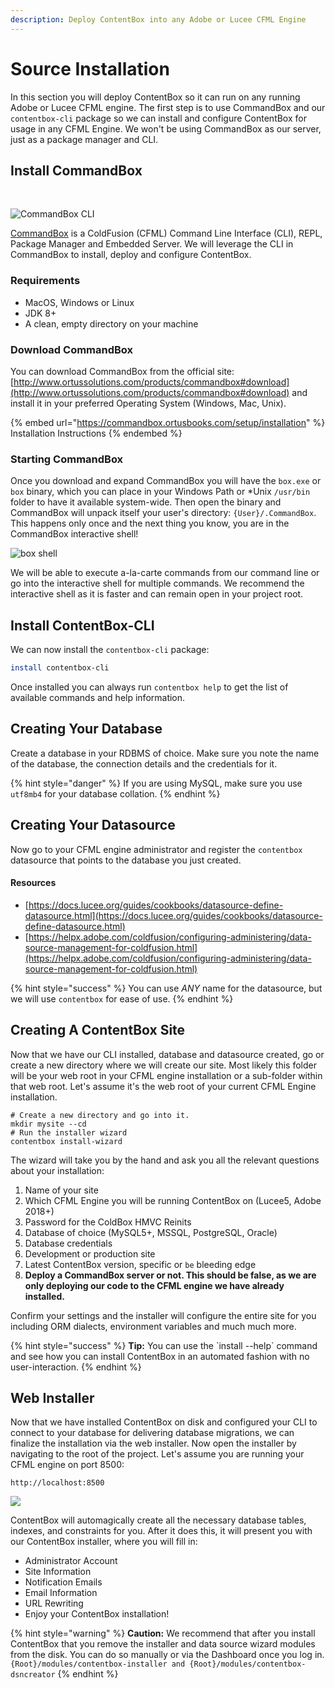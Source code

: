 ```yaml
---
description: Deploy ContentBox into any Adobe or Lucee CFML Engine
---
```


# Source Installation

In this section you will deploy ContentBox so it can run on any running Adobe or Lucee CFML engine. The first step is to use CommandBox and our `contentbox-cli` package so we can install and configure ContentBox for usage in any CFML Engine. We won't be using CommandBox as our server, just as a package manager and CLI.

## Install CommandBox

​

![CommandBox CLI](https://files.gitbook.com/v0/b/gitbook-legacy-files/o/assets%2F-LA-UVvYQ9YKIVXFz01w%2F-LA-UcIjNIclM\_mn00Gl%2F-LA-UmLcoyZgINuAvL99%2FCommandBoxLogo.png?generation=1523647992482088\&alt=media)

​[CommandBox](http://www.ortussolutions.com/products/commandbox) is a ColdFusion (CFML) Command Line Interface (CLI), REPL, Package Manager and Embedded Server. We will leverage the CLI in CommandBox to install, deploy and configure ContentBox.

### Requirements <a href="#requirements" id="requirements"></a>

* MacOS, Windows or Linux
* JDK 8+
* A clean, empty directory on your machine

### Download CommandBox

You can download CommandBox from the official site: [http://www.ortussolutions.com/products/commandbox#download](http://www.ortussolutions.com/products/commandbox#download) and install it in your preferred Operating System (Windows, Mac, Unix).

{% embed url="https://commandbox.ortusbooks.com/setup/installation" %}
Installation Instructions
{% endembed %}

### Starting CommandBox

Once you download and expand CommandBox you will have the `box.exe` or `box` binary, which you can place in your Windows Path or \*Unix `/usr/bin` folder to have it available system-wide. Then open the binary and CommandBox will unpack itself your user's directory: `{User}/.CommandBox`. This happens only once and the next thing you know, you are in the CommandBox interactive shell!

![box shell](<../../.gitbook/assets/image (8).png>)

We will be able to execute a-la-carte commands from our command line or go into the interactive shell for multiple commands. We recommend the interactive shell as it is faster and can remain open in your project root.

## Install ContentBox-CLI

We can now install the `contentbox-cli` package:

```bash
install contentbox-cli
```

Once installed you can always run `contentbox help` to get the list of available commands and help information.

## Creating Your Database

Create a database in your RDBMS of choice. Make sure you note the name of the database, the connection details and the credentials for it.

{% hint style="danger" %}
If you are using MySQL, make sure you use `utf8mb4` for your database collation.
{% endhint %}

## Creating Your Datasource

Now go to your CFML engine administrator and register the `contentbox` datasource that points to the database you just created.

#### Resources

* [https://docs.lucee.org/guides/cookbooks/datasource-define-datasource.html](https://docs.lucee.org/guides/cookbooks/datasource-define-datasource.html)
* [https://helpx.adobe.com/coldfusion/configuring-administering/data-source-management-for-coldfusion.html](https://helpx.adobe.com/coldfusion/configuring-administering/data-source-management-for-coldfusion.html)

{% hint style="success" %}
You can use _ANY_ name for the datasource, but we will use `contentbox` for ease of use.
{% endhint %}

## Creating A ContentBox Site

Now that we have our CLI installed, database and datasource created, go or create a new directory where we will create our site. Most likely this folder will be your web root in your CFML engine installation or a sub-folder within that web root. Let's assume it's the web root of your current CFML Engine installation.

```
# Create a new directory and go into it.
mkdir mysite --cd
# Run the installer wizard
contentbox install-wizard
```

The wizard will take you by the hand and ask you all the relevant questions about your installation:

1. Name of your site
2. Which CFML Engine you will be running ContentBox on (Lucee5, Adobe 2018+)
3. Password for the ColdBox HMVC Reinits
4. Database of choice (MySQL5+, MSSQL, PostgreSQL, Oracle)
5. Database credentials
6. Development or production site
7. Latest ContentBox version, specific or `be` bleeding edge
8. **Deploy a CommandBox server or not. This should be false, as we are only deploying our code to the CFML engine we have already installed.**

Confirm your settings and the installer will configure the entire site for you including ORM dialects, environment variables and much much more.

{% hint style="success" %}
**Tip:** You can use the \`install --help\` command and see how you can install ContentBox in an automated fashion with no user-interaction.
{% endhint %}

## Web Installer

Now that we have installed ContentBox on disk and configured your CLI to connect to your database for delivering database migrations, we can finalize the installation via the web installer. Now open the installer by navigating to the root of the project. Let's assume you are running your CFML engine on port 8500:

```
http://localhost:8500
```

![](../../images/installer\_wizard.png)

ContentBox will automagically create all the necessary database tables, indexes, and constraints for you. After it does this, it will present you with our ContentBox installer, where you will fill in:

* Administrator Account
* Site Information
* Notification Emails
* Email Information
* URL Rewriting
* Enjoy your ContentBox installation!

{% hint style="warning" %}
**Caution:** We recommend that after you install ContentBox that you remove the installer and data source wizard modules from the disk. You can do so manually or via the Dashboard once you log in. `{Root}/modules/contentbox-installer and {Root}/modules/contentbox-dsncreator`
{% endhint %}
